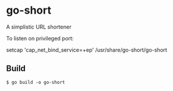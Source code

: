 go-short
========

A simplistic URL shortener

To listen on privileged port:

   setcap 'cap_net_bind_service=+ep' /usr/share/go-short/go-short


Build
-----

    $ go build -o go-short